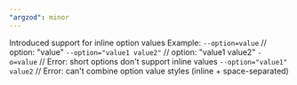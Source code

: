 ```yaml
---
"argzod": minor
---
```


Introduced support for inline option values
Example:
`--option=value` // option: "value"
`--option="value1 value2"` // option: "value1 value2"
`-o=value` // Error: short options don't support inline values
`--option="value1" value2` // Error: can't combine option value styles (inline + space-separated)
